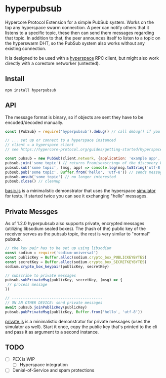 # hyperpubsub
Hypercore Protocol Extension for a simple PubSub system. Works on the top any hyperspace swarm connection.
A peer can notify others that it listens to a specific topic, these then can send them messages regarding that topic.
In addition to that, the peer announces itself to listen to a topic on the hyperswarm DHT, so the PubSub system also works without any existing connection.

It is designed to be used with a [hyperspace](https://github.com/hypercore-protocol/hyperspace-client) RPC client, but might also work directly with a corestore networker (untested).

## Install

``` 
npm install hyperpubsub
```

## API

The message format is binary, so if objects are sent they have to be encoded/decoded manually.

```javascript
const {PubSub} = require('hyperpubsub').debug() // call debug() if you want debugging messages printed to the cli

// ... set up or connect to a hyperspace instanced
// client = a hyperspace client
// see https://hypercore-protocol.org/guides/getting-started/hyperspace/

const pubsub = new PubSub(client.network, {application: 'example app', onError: <somehowhandlethaterror>})
pubsub.join('some topic') // returns Promise<string> of the discovery key used for the dht
pubsub.sub('some topic', (msg, app) => console.log(msg.toString('utf-8'))) // messages are binary blobs
pubsub.pub('some topic', Buffer.from('hello', 'utf-8')) // sends message to all known listening peers
pubsub.unsub('some topic') // no longer interested
pubsub.close() // cleanup
```

[basic.js](./examples/basic.js) is a minimalistic demonstrator that uses the hyperspace [simulator](https://github.com/hypercore-protocol/hyperspace#simulator) for tests.
If started twice you can see it exchanging "hello" messages.

## Private Messges

As of 1.2.0 hyperpubsub also supports private, encrypted messages (utilizing libsodium sealed boxes).
The (hash of the) public key of the receiver serves as the pubsub topic, the rest is very similar to "normal" pubsub.

```javascript
// the key pair has to be set up using libsodium
const sodium = require('sodium-universal')
const publicKey = Buffer.alloc(sodium.crypto_box_PUBLICKEYBYTES)
const secretKey = Buffer.alloc(sodium.crypto_box_SECRETKEYBYTES)
sodium.crypto_box_keypair(publicKey, secretKey)

// subscribe to private messages
pubsub.subPrivateMsg(publicKey, secretKey, (msg) => {
 // process message
})

// -----------------------------------------
// ON AN OTHER DEVICE: send private messages
await pubsub.joinPublicKey(publicKey)
pubsub.pubPrivateMsg(publicKey, Buffer.from('hello', 'utf-8'))
```

[private.js](./examples/private.js) is a minimalistic demonstrator for private messages (uses the simulator as well).
Start it once, copy the public key that's printed to the cli and pass it as argument to a second instance.

## TODO
- [ ] PEX is WIP
  - [ ] Hyperspace integration
- [ ] Denial-of-Service and spam protections
